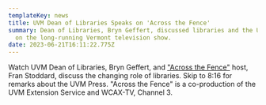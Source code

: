 ```yaml
---
templateKey: news
title: UVM Dean of Libraries Speaks on 'Across the Fence'
summary: Dean of Libraries, Bryn Geffert, discussed libraries and the UVM Press
  on the long-running Vermont television show.
date: 2023-06-21T16:11:22.775Z
---
```

W﻿atch UVM Dean of Libraries, Bryn Geffert, and ["Across the Fence"](https://youtu.be/c0FRIDpfd-g?si=Geutzrbf4Ayui2eP) host, Fran Stoddard, discuss the changing role of libraries. Skip to 8:16 for remarks about the UVM Press. "Across the Fence" is a co-production of the UVM Extension Service and WCAX-TV, Channel 3.